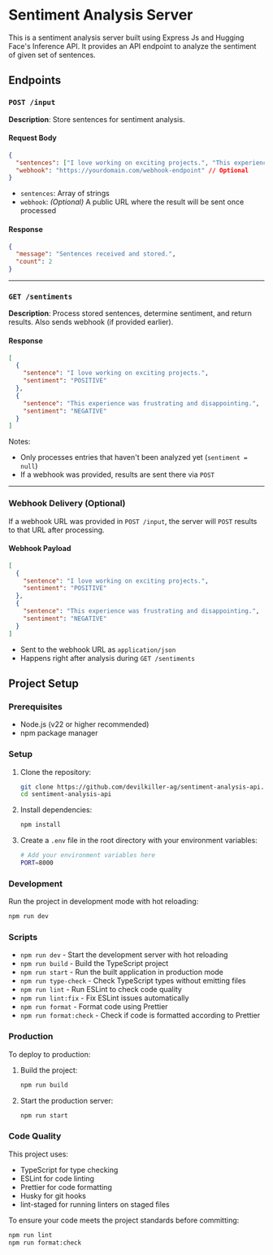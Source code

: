 # Sentiment Analysis Server

This is a sentiment analysis server built using Express Js and Hugging Face's Inference API. It provides an API endpoint to analyze the sentiment of given set of sentences.

## Endpoints

### `POST /input`

**Description**: Store sentences for sentiment analysis.

#### Request Body

```json
{
  "sentences": ["I love working on exciting projects.", "This experience was frustrating and disappointing."],
  "webhook": "https://yourdomain.com/webhook-endpoint" // Optional
}
```

- `sentences`: Array of strings
- `webhook`: _(Optional)_ A public URL where the result will be sent once processed

#### Response

```json
{
  "message": "Sentences received and stored.",
  "count": 2
}
```

---

### `GET /sentiments`

**Description**: Process stored sentences, determine sentiment, and return results. Also sends webhook (if provided earlier).

#### Response

```json
[
  {
    "sentence": "I love working on exciting projects.",
    "sentiment": "POSITIVE"
  },
  {
    "sentence": "This experience was frustrating and disappointing.",
    "sentiment": "NEGATIVE"
  }
]
```

Notes:

- Only processes entries that haven't been analyzed yet (`sentiment = null`)
- If a webhook was provided, results are sent there via `POST`

---

### Webhook Delivery (Optional)

If a webhook URL was provided in `POST /input`, the server will `POST` results to that URL after processing.

#### Webhook Payload

```json
[
  {
    "sentence": "I love working on exciting projects.",
    "sentiment": "POSITIVE"
  },
  {
    "sentence": "This experience was frustrating and disappointing.",
    "sentiment": "NEGATIVE"
  }
]
```

- Sent to the webhook URL as `application/json`
- Happens right after analysis during `GET /sentiments`

## Project Setup

### Prerequisites

- Node.js (v22 or higher recommended)
- npm package manager

### Setup

1. Clone the repository:

   ```bash
   git clone https://github.com/devilkiller-ag/sentiment-analysis-api.git
   cd sentiment-analysis-api
   ```

2. Install dependencies:

   ```bash
   npm install
   ```

3. Create a `.env` file in the root directory with your environment variables:
   ```bash
   # Add your environment variables here
   PORT=8000
   ```

### Development

Run the project in development mode with hot reloading:

```bash
npm run dev
```

### Scripts

- `npm run dev` - Start the development server with hot reloading
- `npm run build` - Build the TypeScript project
- `npm run start` - Run the built application in production mode
- `npm run type-check` - Check TypeScript types without emitting files
- `npm run lint` - Run ESLint to check code quality
- `npm run lint:fix` - Fix ESLint issues automatically
- `npm run format` - Format code using Prettier
- `npm run format:check` - Check if code is formatted according to Prettier

### Production

To deploy to production:

1. Build the project:

   ```bash
   npm run build
   ```

2. Start the production server:
   ```bash
   npm run start
   ```

### Code Quality

This project uses:

- TypeScript for type checking
- ESLint for code linting
- Prettier for code formatting
- Husky for git hooks
- lint-staged for running linters on staged files

To ensure your code meets the project standards before committing:

```bash
npm run lint
npm run format:check
```
